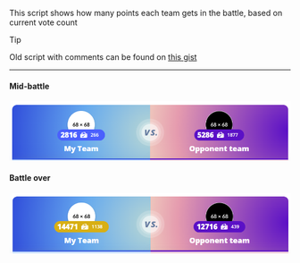This script shows how many points each team gets in the battle, based on current vote count

> [!TIP]  
> Old script with comments can be found
> on [this gist](https://gist.github.com/Karmalakas/45c11a30a38c0a32e1e299e8c2e041de)

---

#### Mid-battle

![mid-battle.png](images/mid-battle.png)

#### Battle over

![battle-over.png](images/battle-over.png)